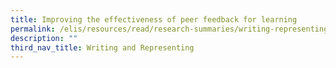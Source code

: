 ```yaml
---
title: Improving the effectiveness of peer feedback for learning
permalink: /elis/resources/read/research-summaries/writing-representing/improving-effectiveness-peer-feedback/
description: ""
third_nav_title: Writing and Representing
---
```

